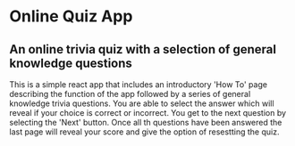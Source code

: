 # Online Quiz App

## An online trivia quiz with a selection of general knowledge questions

This is a simple react app that includes an introductory 'How To' page describing the function of the app followed by a series of general knowledge trivia questions. You are able to select the answer which will reveal if your choice is correct or incorrect. You get to the next question by selecting the 'Next' button. Once all th questions have been answered the last page will reveal your score and give the option of resestting the quiz.


